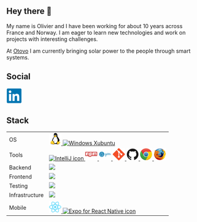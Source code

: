 ## Hey there 👋

My name is Olivier and I have been working for about 10 years across France and Norway. I am eager to learn new technologies and work on projects with interesting challenges. 

At [Otovo](https://www.otovo.no) I am currently bringing solar power to the people through smart systems. 

## Social
[<img src='https://raw.githubusercontent.com/devicons/devicon/master/icons/linkedin/linkedin-original.svg' alt='Olivier Angrand on LinkedIn' height='40'>](https://www.linkedin.com/in/olivier-angrand-82580883/?locale=en_US)



## Stack

<table>
<tbody>
<tr>
    <td>OS</td>
    <td>
        <a href="https://xubuntu.org/" title="Linux / Xubuntu">
            <img src='https://raw.githubusercontent.com/devicons/devicon/master/icons/linux/linux-original.svg' alt='Linux Xubuntu' height='32'>
        </a>
        <a href="https://www.microsoft.com/" title="Windows">
            <img src='https://cdn.jsdelivr.net/npm/simple-icons@3.0.1/icons/windows.svg' alt='Windows Xubuntu' height='32'>
        </a>
    </td>
</tr>
<tr>
    <td>Tools</td>
    <td>
        <a href="https://www.jetbrains.com/webstorm/" title="IntelliJ">
            <img src='https://cdn.jsdelivr.net/npm/simple-icons@3.0.1/icons/intellijidea.svg' alt='IntelliJ icon' height='32'>
        </a>
        <a href="https://npmjs.com" title="npm">
            <img src='https://raw.githubusercontent.com/devicons/devicon/master/icons/npm/npm-original-wordmark.svg' alt='NPM Icon' height='32'>
        </a>
      <a href="https://yarnpkg.com" title="Yarn">
            <img src='https://raw.githubusercontent.com/devicons/devicon/master/icons/yarn/yarn-original-wordmark.svg' alt='Yarn Icon' height='32'>
      </a>
        <a href="https://git-scm.org" title="git">
            <img src='https://raw.githubusercontent.com/devicons/devicon/master/icons/git/git-original.svg' alt='git icon' height='32'>
        </a>
        <a href="https://github.com" title="GitHub">
            <img src='https://raw.githubusercontent.com/devicons/devicon/master/icons/github/github-original.svg' alt='GitHub icon' height='32'>
        </a>
        <a href="https://www.google.com/chrome/" title="Chrome">
            <img src='https://raw.githubusercontent.com/devicons/devicon/master/icons/chrome/chrome-original.svg' alt='Chrome Icon' height='32'>
        </a>
        <a href="https://mozilla.org/firefox/" title="Firefox">
            <img src='https://raw.githubusercontent.com/devicons/devicon/master/icons/firefox/firefox-original.svg' alt='Firefox icon' height='32'>
        </a>
    </td>
</tr>
<tr>
    <td>Backend</td>
            <td>
            <a href="https://skillicons.dev">
                <img src="https://skillicons.dev/icons?i=python,django,java,spring,graphql" />
            </a>
        </td>

</tr>
 <tr>
        <td>Frontend</td>
        <td>
            <a href="https://skillicons.dev">
                <img src="https://skillicons.dev/icons?i=react,vue,js,tailwind,apollo" />
            </a>
        </td>
    </tr>
    <tr>
        <td>Testing</td>
        <td>
            <a href="https://skillicons.dev">
                <img src="https://skillicons.dev/icons?i=jest,vite" />
            </a>
        </td>
    </tr>
    <tr>
        <td>Infrastructure</td>
        <td>
            <a href="https://skillicons.dev">
                <img src="https://skillicons.dev/icons?i=git,kubernetes,docker,aws" />
            </a>
        </td>
    </tr>

<tr>
    <td>Mobile</td>
    <td>
        <a href="https://reactnative.dev/" title="React Native">
            <img src='https://raw.githubusercontent.com/devicons/devicon/master/icons/react/react-original.svg' alt='React Native icon' height='32'>
        </a>
        <a href="https://expo.dev/" title="Expo for React Native">
            <img src='https://github.com/expo/expo/raw/main/.github/resources/banner.png' alt='Expo for React Native icon' height='32'>
        </a>
    </td>
</tr>
</tbody>
</table>

